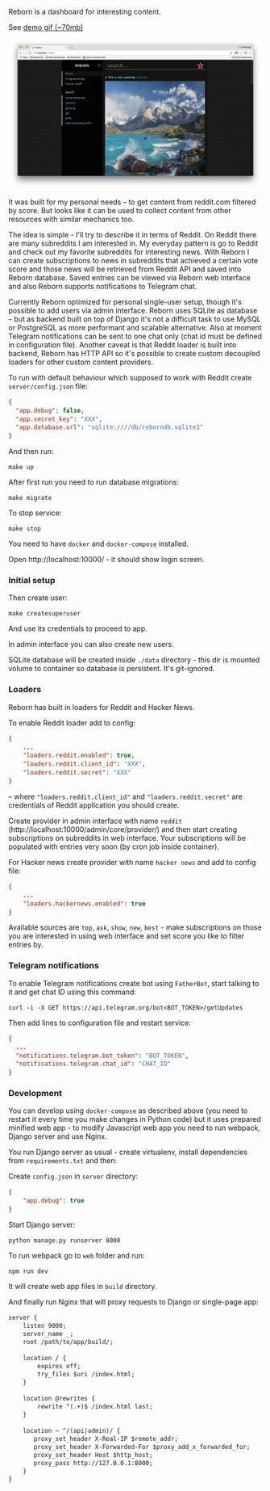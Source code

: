 Reborn is a dashboard for interesting content.

See [demo gif (~70mb)](https://i.imgur.com/bjk8QQM.gifv)

![Screenshot](https://raw.githubusercontent.com/FZambia/reborn/master/screenshot.png)

It was built for my personal needs – to get content from reddit.com filtered by score. But looks like it can be used to collect content from other resources with similar mechanics too.

The idea is simple - I'll try to describe it in terms of Reddit. On Reddit there are many subreddits I am interested in. My everyday pattern is go to Reddit and check out my favorite subreddits for interesting news. With Reborn I can create subscriptions to news in subreddits that achieved a certain vote score and those news will be retrieved from Reddit API and saved into Reborn database. Saved entries can be viewed via Reborn web interface and also Reborn supports notifications to Telegram chat.

Currently Reborn optimized for personal single-user setup, though it's possible to add users via admin interface. Reborn uses SQLite as database – but as backend built on top of Django it's not a difficult task to use MySQL or PostgreSQL as more performant and scalable alternative. Also at moment Telegram notifications can be sent to one chat only (chat id must be defined in configuration file). Another caveat is that Reddit loader is built into backend, Reborn has HTTP API so it's possible to create custom decoupled loaders for other custom content providers.  

To run with default behaviour which supposed to work with Reddit create `server/config.json` file:

```json
{
  "app.debug": false,
  "app.secret_key": "XXX",
  "app.database.url": "sqlite:////db/reborndb.sqlite3"
}
```

And then run:

```
make up
```

After first run you need to run database migrations:

```
make migrate
```

To stop service:

```
make stop
```

You need to have `docker` and `docker-compose` installed.

Open http://localhost:10000/ - it should show login screen.

### Initial setup

Then create user:

```
make createsuperuser
```

And use its credentials to proceed to app.

In admin interface you can also create new users.

SQLite database will be created inside `./data` directory - this dir is mounted volume to container so database is persistent. It's git-ignored.

### Loaders

Reborn has built in loaders for Reddit and Hacker News.

To enable Reddit loader add to config:

```json
{
    ...
    "loaders.reddit.enabled": true,
    "loaders.reddit.client_id": "XXX",
    "loaders.reddit.secret": "XXX"
}
```

– where `"loaders.reddit.client_id"` and `"loaders.reddit.secret"` are credentials of Reddit application you should create.

Create provider in admin interface with name `reddit` (http://localhost:10000/admin/core/provider/) and then start creating subscriptions on subreddits in web interface. Your subscriptions will be populated with entries very soon (by cron job inside container). 

For Hacker news create provider with name `hacker news` and add to config file:

```json
{
    ...
    "loaders.hackernews.enabled": true
}
```

Available sources are `top`, `ask`, `show`, `new`, `best` - make subscriptions on those you are interested in using web interface and set score you like to filter entries by.

### Telegram notifications

To enable Telegram notifications create bot using `FatherBot`, start talking to it and get chat ID using this command:

```
curl -i -X GET https://api.telegram.org/bot<BOT_TOKEN>/getUpdates
```

Then add lines to configuration file and restart service:

```json
{
  ...
  "notifications.telegram.bot_token": "BOT_TOKEN",
  "notifications.telegram.chat_id": "CHAT_ID"
}
```

### Development

You can develop using `docker-compose` as described above (you need to restart it every time you make changes in Python code) but it uses prepared minified web app - to modify Javascript web app you need to run webpack, Django server and use Nginx.

You run Django server as usual - create virtualenv, install dependencies from `requirements.txt` and then:

Create `config.json` in `server` directory:

```json
{
    "app.debug": true
}
```

Start Django server:

```
python manage.py runserver 8000
```

To run webpack go to `web` folder and run:

```
npm run dev
```

It will create web app files in `build` directory.

And finally run Nginx that will proxy requests to Django or single-page app:

```nginx
server {
    listen 9000;
    server_name _;
    root /path/to/app/build/;

    location / {
        expires off;
        try_files $uri /index.html;
    }

    location @rewrites {
        rewrite ^(.+)$ /index.html last;
    }

    location ~ ^/(api|admin)/ {
       proxy_set_header X-Real-IP $remote_addr;
       proxy_set_header X-Forwarded-For $proxy_add_x_forwarded_for;
       proxy_set_header Host $http_host;
       proxy_pass http://127.0.0.1:8000;
    }
}
```
